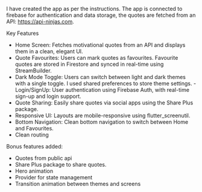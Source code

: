 I have created the app as per the instructions. The app is connected to firebase for authentication and data storage, the quotes are fetched from an API: https://api-ninjas.com. 

Key Features
- Home Screen:
Fetches motivational quotes from an API and displays them in a clean, elegant UI.
- Quote Favourites:
Users can mark quotes as favourites. Favourite quotes are stored in Firestore and synced in real-time using StreamBuilder.
- Dark Mode Toggle:
Users can switch between light and dark themes with a single toggle. I used shared preferences to store theme settings. 
 -Login/SignUp:
User authentication using Firebase Auth, with real-time sign-up and login support.
- Quote Sharing:
Easily share quotes via social apps using the Share Plus package.
- Responsive UI:
Layouts are mobile-responsive using flutter_screenutil.
- Bottom Navigation:
Clean bottom navigation to switch between Home and Favourites.
- Clean routing


Bonus features added: 
- Quotes from public api
- Share Plus package to share quotes.
- Hero animation
- Provider for state management
- Transition animation between themes and screens
  
